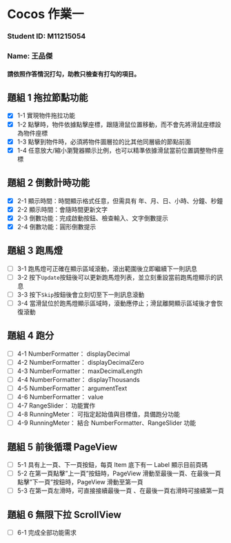 # Cocos 作業一

### Student ID: M11215054

### Name: 王品傑

#### 請依照作答情況打勾，助教只檢查有打勾的項目。

## 題組 1 拖拉節點功能

-   [x] 1-1 實現物件拖拉功能
-   [x] 1-2 點擊時，物件依據點擊座標，跟隨滑鼠位置移動，而不會先將滑鼠座標設為物件座標
-   [x] 1-3 點擊到物件時，必須將物件圖層拉的比其他同層級的節點前面
-   [x] 1-4 任意放大/縮小瀏覽器顯示比例，也可以精準依據滑鼠當前位置調整物件座標

## 題組 2 倒數計時功能

-   [x] 2-1 顯示時間：時間顯示格式任意，但需具有 年、月、日、小時、分鐘、秒鐘
-   [x] 2-2 顯示時間：會隨時間更新文字
-   [x] 2-3 倒數功能：完成啟動按鈕、檢查輸入、文字倒數提示
-   [x] 2-4 倒數功能：圓形倒數提示

## 題組 3 跑馬燈

-   [ ] 3-1 跑馬燈可正確在顯示區域滾動，滾出範圍後立即繼續下一則訊息
-   [ ] 3-2 按下`Update`按鈕後可以更新跑馬燈列表，並立刻重設當前跑馬燈顯示的訊息
-   [ ] 3-3 按下`Skip`按鈕後會立刻切至下一則訊息滾動
-   [ ] 3-4 當滑鼠位於跑馬燈顯示區域時，滾動應停止；滑鼠離開顯示區域後才會恢復滾動

## 題組 4 跑分

-   [ ] 4-1 NumberFormatter： displayDecimal
-   [ ] 4-2 NumberFormatter： displayDecimalZero
-   [ ] 4-3 NumberFormatter： maxDecimalLength
-   [ ] 4-4 NumberFormatter： displayThousands
-   [ ] 4-5 NumberFormatter： argumentText
-   [ ] 4-6 NumberFormatter： value
-   [ ] 4-7 RangeSlider： 功能實作
-   [ ] 4-8 RunningMeter： 可指定起始值與目標值，具備跑分功能
-   [ ] 4-9 RunningMeter： 結合 NumberFormatter、RangeSlider 功能

## 題組 5 前後循環 PageView

-   [ ] 5-1 具有上一頁、下一頁按鈕，每頁 Item 底下有一 Label 顯示目前頁碼
-   [ ] 5-2 在第一頁點擊”上一頁”按鈕時，PageView 滑動至最後一頁、在最後一頁點擊”下一頁”按鈕時，PageView 滑動至第一頁
-   [ ] 5-3 在第一頁左滑時，可直接接續最後一頁 、在最後一頁右滑時可接續第一頁

## 題組 6 無限下拉 ScrollView

-   [ ] 6-1 完成全部功能需求
